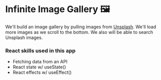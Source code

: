 # Infinite Image Gallery 🖼️

We'll build an image gallery by pulling images from [Unsplash](https://unsplash.com/). We'll load more images as we scroll to the bottom. We also will be able to search Unsplash images.

### React skills used in this app

- Fetching data from an API
- React state w/ useState()
- React effects w/ useEffect()
